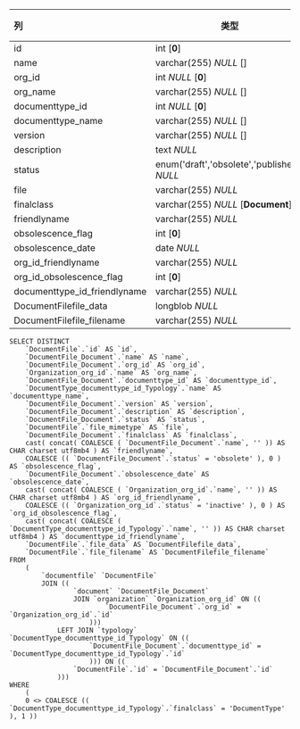 | 列                           | 类型                                        | 注释 |
| :--------------------------- | ------------------------------------------- | ---- |
| id                           | int [**0**]                                 |      |
| name                         | varchar(255) *NULL* []                      |      |
| org_id                       | int *NULL* [**0**]                          |      |
| org_name                     | varchar(255) *NULL* []                      |      |
| documenttype_id              | int *NULL* [**0**]                          |      |
| documenttype_name            | varchar(255) *NULL* []                      |      |
| version                      | varchar(255) *NULL* []                      |      |
| description                  | text *NULL*                                 |      |
| status                       | enum('draft','obsolete','published') *NULL* |      |
| file                         | varchar(255) *NULL*                         |      |
| finalclass                   | varchar(255) *NULL* [**Document**]          |      |
| friendlyname                 | varchar(255) *NULL*                         |      |
| obsolescence_flag            | int [**0**]                                 |      |
| obsolescence_date            | date *NULL*                                 |      |
| org_id_friendlyname          | varchar(255) *NULL*                         |      |
| org_id_obsolescence_flag     | int [**0**]                                 |      |
| documenttype_id_friendlyname | varchar(255) *NULL*                         |      |
| DocumentFilefile_data        | longblob *NULL*                             |      |
| DocumentFilefile_filename    | varchar(255) *NULL*                         |      |

```
SELECT DISTINCT
	`DocumentFile`.`id` AS `id`,
	`DocumentFile_Document`.`name` AS `name`,
	`DocumentFile_Document`.`org_id` AS `org_id`,
	`Organization_org_id`.`name` AS `org_name`,
	`DocumentFile_Document`.`documenttype_id` AS `documenttype_id`,
	`DocumentType_documenttype_id_Typology`.`name` AS `documenttype_name`,
	`DocumentFile_Document`.`version` AS `version`,
	`DocumentFile_Document`.`description` AS `description`,
	`DocumentFile_Document`.`status` AS `status`,
	`DocumentFile`.`file_mimetype` AS `file`,
	`DocumentFile_Document`.`finalclass` AS `finalclass`,
	cast( concat( COALESCE ( `DocumentFile_Document`.`name`, '' )) AS CHAR charset utf8mb4 ) AS `friendlyname`,
	COALESCE (( `DocumentFile_Document`.`status` = 'obsolete' ), 0 ) AS `obsolescence_flag`,
	`DocumentFile_Document`.`obsolescence_date` AS `obsolescence_date`,
	cast( concat( COALESCE ( `Organization_org_id`.`name`, '' )) AS CHAR charset utf8mb4 ) AS `org_id_friendlyname`,
	COALESCE (( `Organization_org_id`.`status` = 'inactive' ), 0 ) AS `org_id_obsolescence_flag`,
	cast( concat( COALESCE ( `DocumentType_documenttype_id_Typology`.`name`, '' )) AS CHAR charset utf8mb4 ) AS `documenttype_id_friendlyname`,
	`DocumentFile`.`file_data` AS `DocumentFilefile_data`,
	`DocumentFile`.`file_filename` AS `DocumentFilefile_filename` 
FROM
	(
		`documentfile` `DocumentFile`
		JOIN ((
				`document` `DocumentFile_Document`
				JOIN `organization` `Organization_org_id` ON ((
						`DocumentFile_Document`.`org_id` = `Organization_org_id`.`id` 
					)))
			LEFT JOIN `typology` `DocumentType_documenttype_id_Typology` ON ((
					`DocumentFile_Document`.`documenttype_id` = `DocumentType_documenttype_id_Typology`.`id` 
					))) ON ((
				`DocumentFile`.`id` = `DocumentFile_Document`.`id` 
			))) 
WHERE
	(
	0 <> COALESCE (( `DocumentType_documenttype_id_Typology`.`finalclass` = 'DocumentType' ), 1 ))
```

